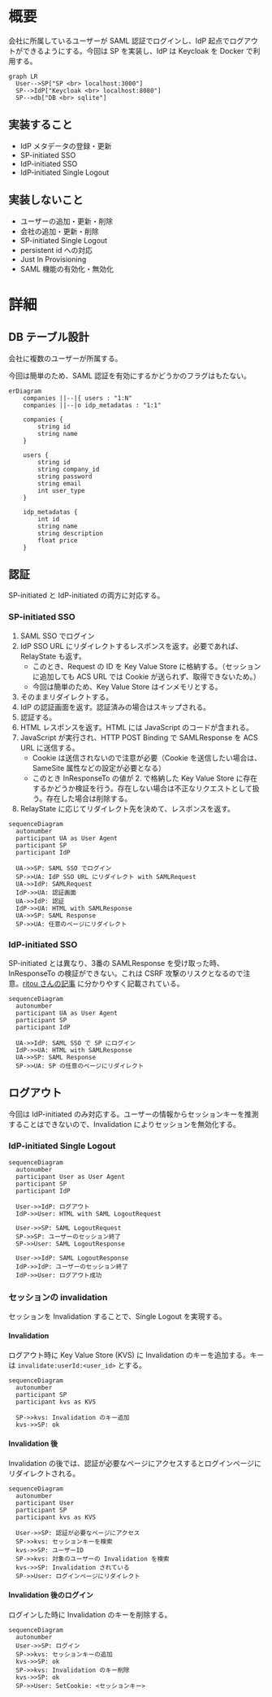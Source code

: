 # 概要
会社に所属しているユーザーが SAML 認証でログインし、IdP 起点でログアウトができるようにする。今回は SP を実装し、IdP は Keycloak を Docker で利用する。

```mermaid
graph LR
  User-->SP["SP <br> localhost:3000"]
  SP-->IdP["Keycloak <br> localhost:8080"]
  SP-->db["DB <br> sqlite"]
```

## 実装すること
- IdP メタデータの登録・更新
- SP-initiated SSO
- IdP-initiated SSO
- IdP-initiated Single Logout

## 実装しないこと
- ユーザーの追加・更新・削除
- 会社の追加・更新・削除
- SP-initiated Single Logout
- persistent id への対応
- Just In Provisioning
- SAML 機能の有効化・無効化

# 詳細
## DB テーブル設計
会社に複数のユーザーが所属する。

今回は簡単のため、SAML 認証を有効にするかどうかのフラグはもたない。

```mermaid
erDiagram
    companies ||--|{ users : "1:N"
    companies ||--|o idp_metadatas : "1:1"

    companies {
        string id
        string name
    }

    users {
        string id
        string company_id
        string password
        string email
        int user_type
    }

    idp_metadatas {
        int id
        string name
        string description
        float price
    }
```

## 認証
SP-initiated と IdP-initiated の両方に対応する。

### SP-initiated SSO

1. SAML SSO でログイン
2. IdP SSO URL にリダイレクトするレスポンスを返す。必要であれば、RelayState も返す。
    - このとき、Request の ID を Key Value Store に格納する。（セッションに追加しても ACS URL では Cookie が送られず、取得できないため。）
    - 今回は簡単のため、Key Value Store はインメモリとする。
3. そのままリダイレクトする。
4. IdP の認証画面を返す。認証済みの場合はスキップされる。
5. 認証する。
6. HTML レスポンスを返す。HTML には JavaScript のコードが含まれる。
7. JavaScript が実行され、HTTP POST Binding で SAMLResponse を ACS URL に送信する。
    - Cookie は送信されないので注意が必要（Cookie を送信したい場合は、SameSite 属性などの設定が必要となる）
    - このとき InResponseTo の値が 2. で格納した Key Value Store に存在するかどうか検証を行う。存在しない場合は不正なリクエストとして扱う。存在した場合は削除する。
8. RelayState に応じてリダイレクト先を決めて、レスポンスを返す。

```mermaid
sequenceDiagram
  autonumber
  participant UA as User Agent
  participant SP
  participant IdP

  UA->>SP: SAML SSO でログイン
  SP->>UA: IdP SSO URL にリダイレクト with SAMLRequest
  UA->>IdP: SAMLRequest
  IdP->>UA: 認証画面
  UA->>IdP: 認証
  IdP->>UA: HTML with SAMLResponse
  UA->>SP: SAML Response
  SP->>UA: 任意のページにリダイレクト
```
### IdP-initiated SSO
SP-initiated とは異なり、3番の SAMLResponse を受け取った時、InResponseTo の検証ができない。これは CSRF 攻撃のリスクとなるので注意。[ritou さんの記事](https://zenn.dev/ritou/articles/9366cc534860e5) に分かりやすく記載されている。

```mermaid
sequenceDiagram
  autonumber
  participant UA as User Agent
  participant SP
  participant IdP

  UA->>IdP: SAML SSO で SP にログイン
  IdP->>UA: HTML with SAMLResponse
  UA->>SP: SAML Response
  SP->>UA: SP の任意のページにリダイレクト
```

## ログアウト
今回は IdP-initiated のみ対応する。ユーザーの情報からセッションキーを推測することはできないので、Invalidation によりセッションを無効化する。

### IdP-initiated Single Logout

```mermaid
sequenceDiagram
  autonumber
  participant User as User Agent
  participant SP
  participant IdP

  User->>IdP: ログアウト
  IdP->>User: HTML with SAML LogoutRequest

  User->>SP: SAML LogoutRequest
  SP->>SP: ユーザーのセッション終了
  SP->>User: SAML LogoutResponse

  User->>IdP: SAML LogoutResponse
  IdP->>IdP: ユーザーのセッション終了
  IdP->>User: ログアウト成功
```

### セッションの invalidation
セッションを Invalidation することで、Single Logout を実現する。

#### Invalidation
ログアウト時に Key Value Store (KVS) に Invalidation のキーを追加する。キーは `invalidate:userId:<user_id>` とする。

```mermaid
sequenceDiagram
  autonumber
  participant SP
  participant kvs as KVS

  SP->>kvs: Invalidation のキー追加
  kvs->>SP: ok 
```

#### Invalidation 後
Invalidation の後では、認証が必要なページにアクセスするとログインページにリダイレクトされる。

```mermaid
sequenceDiagram
  autonumber
  participant User
  participant SP
  participant kvs as KVS

  User->>SP: 認証が必要なページにアクセス
  SP->>kvs: セッションキーを検索
  kvs->>SP: ユーザーID
  SP->>kvs: 対象のユーザーの Invalidation を検索
  kvs->>SP: Invalidation されている
  SP->>User: ログインページにリダイレクト
```

#### Invalidation 後のログイン
ログインした時に Invalidation のキーを削除する。

```mermaid
sequenceDiagram
  autonumber
  User->>SP: ログイン
  SP->>kvs: セッションキーの追加
  kvs->>SP: ok
  SP->>kvs: Invalidation のキー削除
  kvs->>SP: ok
  SP->>User: SetCookie: <セッションキー>
```
